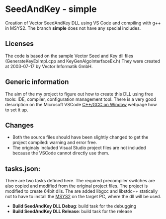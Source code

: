 # SeedAndKey - simple
Creation of Vector SeedAndKey DLL using VS Code and compiling with g++ in MSYS2.
The branch __simple__ does not have any special includes.

## Licenses
The code is based on the sample Vector Seed and Key dll files (GenerateKeyExImpl.cpp and KeyGenAlgoInterfaceEx.h) They were created at 2003-07-17 by Vector Informatik GmbH.

## Generic information
The aim of the my project to figure out how to create this DLL using free tools: IDE, compiler, configuration management tool. There is a very good description on the Microsoft VSCode [C++/GCC on Window](https://code.visualstudio.com/docs/cpp/config-mingw) webpage how to set it up. 

## Changes
- Both the source files should have been slightly changed to get the project compiled: warning and error free. 
- The originaly included Visual Studio project files are not included because the VSCode cannot directly use them.

## tasks.json:
There are two tasks defined here. The required precompiler switches are also copied and modified from the original project files. The project is modified to create 64bit dlls. The are added libgcc and libstdc++ statically not to have to install the [MSYS2](https://www.msys2.org/) on the target PC, where the dll will be used.
  - __Build SeedAndKey DLL Debug__: build task for the debugging
  - __Build SeedAndKey DLL Release__: build task for the release
